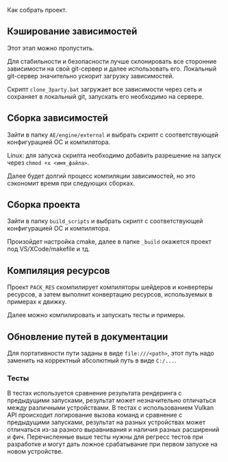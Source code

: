 Как собрать проект.

## Кэширование зависимостей

Этот этап можно пропустить.

Для стабильности и безопасности лучше склонировать все сторонние зависимости на свой git-сервер и далее использовать его. Локальный git-сервер значительно ускорит загрузку зависимостей.

Скрипт `clone_3party.bat` загружает все зависимости через сеть и сохраняет в локальный git, запускать его необходимо на сервере.


## Сборка зависимостей

Зайти в папку `AE/engine/external` и выбрать скрипт с соответствующей конфигурацией ОС и компилятора.

Linux: для запуска скрипта необходимо добавить разрешение на запуск через `chmod +x <имя_файла>`.

Далее будет долгий процесс компиляции зависимостей, но это сэкономит время при следующих сборках.


## Сборка проекта

Зайти в папку `build_scripts` и выбрать скрипт с соответствующей конфигурацией ОС и компилятора.

Произойдет настройка cmake, далее в папке `_build` окажется проект под VS/XCode/makefile и тд.


## Компиляция ресурсов

Проект `PACK_RES` скомпилирует компиляторы шейдеров и конвертеры ресурсов, а затем выполнит конвертацию ресурсов, используемых в примерах к движку.

Далее можно компилировать и запускать тесты и примеры.


## Обновление путей в документации

Для портативности пути заданы в виде `file:///<path>`, этот путь надо заменить на корректный абсолютный путь в виде `C:/...`.


### Тесты

В тестах используется сравнение результата рендеринга с предыдущими запусками, результат может незначительно отличаться между различными устройствами.
В тестах с использованием Vulkan API происходит логирование вызова команд и сравнение с предыдущими запусками, результат на разных устройствах может отличаться из-за разного выравнивания и наличия разных расширений и фич.
Перечисленные выше тесты нужны для регресс тестов при разработке и могут дать ложное срабатывание при первом запуске на новом устройстве.

